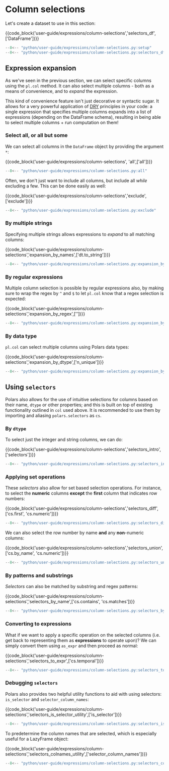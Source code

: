 # Column selections

Let's create a dataset to use in this section:

{{code_block('user-guide/expressions/column-selections','selectors_df',['DataFrame'])}}

```python exec="on" result="text" session="user-guide/column-selections"
--8<-- "python/user-guide/expressions/column-selections.py:setup"
--8<-- "python/user-guide/expressions/column-selections.py:selectors_df"
```

## Expression expansion

As we've seen in the previous section, we can select specific columns using the `pl.col` method. It can also select multiple columns - both as a means of convenience, and to _expand_ the expression.

This kind of convenience feature isn't just decorative or syntactic sugar. It allows for a very powerful application of [DRY](https://en.wikipedia.org/wiki/Don%27t_repeat_yourself) principles in your code: a single expression that specifies multiple columns expands into a list of expressions (depending on the DataFrame schema), resulting in being able to select multiple columns + run computation on them!

### Select all, or all but some

We can select all columns in the `DataFrame` object by providing the argument `*`:

{{code_block('user-guide/expressions/column-selections', 'all',['all'])}}

```python exec="on" result="text" session="user-guide/column-selections"
--8<-- "python/user-guide/expressions/column-selections.py:all"
```

Often, we don't just want to include all columns, but include all _while_ excluding a few. This can be done easily as well:

{{code_block('user-guide/expressions/column-selections','exclude',['exclude'])}}

```python exec="on" result="text" session="user-guide/column-selections"
--8<-- "python/user-guide/expressions/column-selections.py:exclude"
```

### By multiple strings

Specifying multiple strings allows expressions to _expand_ to all matching columns:

{{code_block('user-guide/expressions/column-selections','expansion_by_names',['dt.to_string'])}}

```python exec="on" result="text" session="user-guide/column-selections"
--8<-- "python/user-guide/expressions/column-selections.py:expansion_by_names"
```

### By regular expressions

Multiple column selection is possible by regular expressions also, by making sure to wrap the regex by `^` and `$` to let `pl.col` know that a regex selection is expected:

{{code_block('user-guide/expressions/column-selections','expansion_by_regex',[''])}}

```python exec="on" result="text" session="user-guide/column-selections"
--8<-- "python/user-guide/expressions/column-selections.py:expansion_by_regex"
```

### By data type

`pl.col` can select multiple columns using Polars data types:

{{code_block('user-guide/expressions/column-selections','expansion_by_dtype',['n_unique'])}}

```python exec="on" result="text" session="user-guide/column-selections"
--8<-- "python/user-guide/expressions/column-selections.py:expansion_by_dtype"
```

## Using `selectors`

Polars also allows for the use of intuitive selections for columns based on their name, `dtype` or other properties; and this is built on top of existing functionality outlined in `col` used above. It is recommended to use them by importing and aliasing `polars.selectors` as `cs`.

### By `dtype`

To select just the integer and string columns, we can do:

{{code_block('user-guide/expressions/column-selections','selectors_intro',['selectors'])}}

```python exec="on" result="text" session="user-guide/column-selections"
--8<-- "python/user-guide/expressions/column-selections.py:selectors_intro"
```

### Applying set operations

These _selectors_ also allow for set based selection operations. For instance, to select the **numeric** columns **except** the **first** column that indicates row numbers:

{{code_block('user-guide/expressions/column-selections','selectors_diff',['cs.first', 'cs.numeric'])}}

```python exec="on" result="text" session="user-guide/column-selections"
--8<-- "python/user-guide/expressions/column-selections.py:selectors_diff"
```

We can also select the row number by name **and** any **non**-numeric columns:

{{code_block('user-guide/expressions/column-selections','selectors_union',['cs.by_name', 'cs.numeric'])}}

```python exec="on" result="text" session="user-guide/column-selections"
--8<-- "python/user-guide/expressions/column-selections.py:selectors_union"
```

### By patterns and substrings

_Selectors_ can also be matched by substring and regex patterns:

{{code_block('user-guide/expressions/column-selections','selectors_by_name',['cs.contains', 'cs.matches'])}}

```python exec="on" result="text" session="user-guide/column-selections"
--8<-- "python/user-guide/expressions/column-selections.py:selectors_by_name"
```

### Converting to expressions

What if we want to apply a specific operation on the selected columns (i.e. get back to representing them as **expressions** to operate upon)? We can simply convert them using `as_expr` and then proceed as normal:

{{code_block('user-guide/expressions/column-selections','selectors_to_expr',['cs.temporal'])}}

```python exec="on" result="text" session="user-guide/column-selections"
--8<-- "python/user-guide/expressions/column-selections.py:selectors_to_expr"
```

### Debugging `selectors`

Polars also provides two helpful utility functions to aid with using selectors: `is_selector` and `selector_column_names`:

{{code_block('user-guide/expressions/column-selections','selectors_is_selector_utility',['is_selector'])}}

```python exec="on" result="text" session="user-guide/column-selections"
--8<-- "python/user-guide/expressions/column-selections.py:selectors_is_selector_utility"
```

To predetermine the column names that are selected, which is especially useful for a LazyFrame object:

{{code_block('user-guide/expressions/column-selections','selectors_colnames_utility',['selector_column_names'])}}

```python exec="on" result="text" session="user-guide/column-selections"
--8<-- "python/user-guide/expressions/column-selections.py:selectors_colnames_utility"
```
